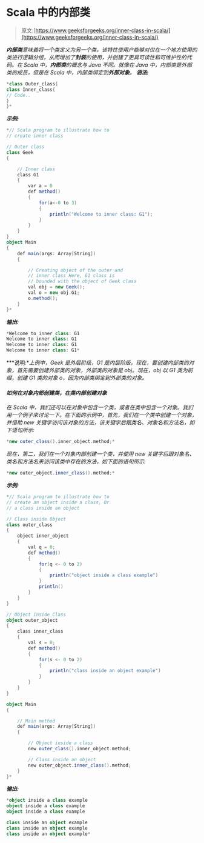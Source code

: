 # Scala 中的内部类

> 原文:[https://www.geeksforgeeks.org/inner-class-in-scala/](https://www.geeksforgeeks.org/inner-class-in-scala/)

***内部类****意味着将一个类定义为另一个类。该特性使用户能够对仅在一个地方使用的类进行逻辑分组，从而增加了**封装**的使用，并创建了更具可读性和可维护性的代码。在 Scala 中，**内部类**的概念与 Java 不同。就像在 Java 中，内部类是外部类的成员，但是在 Scala 中，内部类绑定到**外部对象**。
**语法:***

```scala
*class Outer_class{
class Inner_class{
// Code..
}
}*
```

***示例:***

```scala
*// Scala program to illustrate how to 
// create inner class

// Outer class
class Geek
{

    // Inner class
    class G1
    {
        var a = 0
        def method()
        {
            for(a<-0 to 3)
            {
                println("Welcome to inner class: G1");
            }
        }
    }
}
object Main 
{
    def main(args: Array[String]) 
    {

        // Creating object of the outer and
        // inner class Here, G1 class is 
        // bounded with the object of Geek class
        val obj = new Geek();
        val o = new obj.G1;
        o.method();
    }
}*
```

***输出:***

```scala
*Welcome to inner class: G1
Welcome to inner class: G1
Welcome to inner class: G1
Welcome to inner class: G1* 
```

***说明:**上例中，Geek 是外层阶级，G1 是内层阶级。现在，要创建内部类的对象，首先需要创建外部类的对象，外部类的对象是 obj。现在，obj 以 G1 类为前缀，创建 G1 类的对象 o，因为内部类绑定到外部类的对象。*

#### *如何在对象内部创建类，在类内部创建对象*

*在 Scala 中，我们还可以在对象中包含一个类，或者在类中包含一个对象。我们用一个例子来讨论一下。在下面的示例中，首先，我们在一个类中创建一个对象，并借助 new 关键字访问该对象的方法，该关键字后跟类名、对象名和方法名，如下语句所示:*

```scala
*new outer_class().inner_object.method;*
```

*现在，第二，我们在一个对象内部创建一个类，并使用 new 关键字后跟对象名、类名和方法名来访问该类中存在的方法，如下面的语句所示:*

```scala
*new outer_object.inner_class().method;* 
```

***示例:***

```scala
*// Scala program to illustrate how to 
// create an object inside a class, Or
// a class inside an object

// Class inside Object
class outer_class
{
    object inner_object
    {
        val q = 0;
        def method()
        {
            for(q <- 0 to 2)
            {
                println("object inside a class example")
            }
            println()
        }
    }
}

// Object inside Class
object outer_object
{
    class inner_class
    {
        val s = 0;
        def method()
        {
            for(s <- 0 to 2)
            {
                println("class inside an object example")
            }
        }
    }
}

object Main
{

    // Main method
    def main(args: Array[String])
    {

        // Object inside a class
        new outer_class().inner_object.method;

        // Class inside an object
        new outer_object.inner_class().method;
    }
}*
```

***输出:***

```scala
*object inside a class example
object inside a class example
object inside a class example

class inside an object example
class inside an object example
class inside an object example* 
```